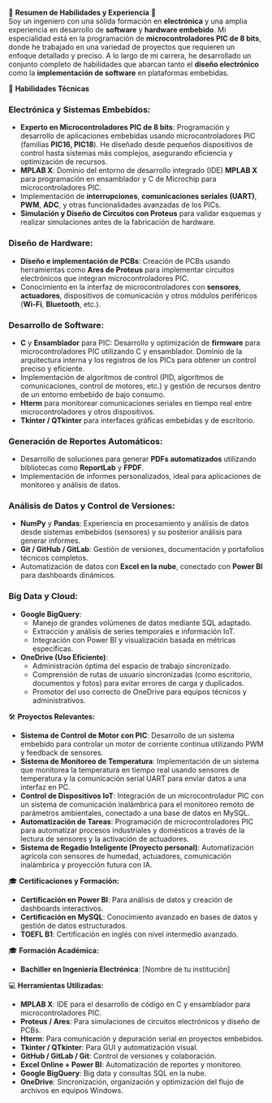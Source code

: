 🌟 **Resumen de Habilidades y Experiencia** 🌟  
Soy un ingeniero con una sólida formación en **electrónica** y una amplia experiencia en desarrollo de **software** y **hardware embebido**. Mi especialidad está en la programación de **microcontroladores PIC de 8 bits**, donde he trabajado en una variedad de proyectos que requieren un enfoque detallado y preciso. A lo largo de mi carrera, he desarrollado un conjunto completo de habilidades que abarcan tanto el **diseño electrónico** como la **implementación de software** en plataformas embebidas.

🚀 **Habilidades Técnicas**

### **Electrónica y Sistemas Embebidos:**
- **Experto en Microcontroladores PIC de 8 bits**: Programación y desarrollo de aplicaciones embebidas usando microcontroladores PIC (familias **PIC16, PIC18**). He diseñado desde pequeños dispositivos de control hasta sistemas más complejos, asegurando eficiencia y optimización de recursos.
- **MPLAB X**: Dominio del entorno de desarrollo integrado (IDE) **MPLAB X** para programación en ensamblador y C de Microchip para microcontroladores PIC.
- Implementación de **interrupciones**, **comunicaciones seriales (UART)**, **PWM**, **ADC**, y otras funcionalidades avanzadas de los PICs.
- **Simulación y Diseño de Circuitos con Proteus** para validar esquemas y realizar simulaciones antes de la fabricación de hardware.

### **Diseño de Hardware:**
- **Diseño e implementación de PCBs**: Creación de PCBs usando herramientas como **Ares de Proteus** para implementar circuitos electrónicos que integran microcontroladores PIC.
- Conocimiento en la interfaz de microcontroladores con **sensores**, **actuadores**, dispositivos de comunicación y otros módulos periféricos (**Wi-Fi**, **Bluetooth**, etc.).

### **Desarrollo de Software:**
- **C** y **Ensamblador** para PIC: Desarrollo y optimización de **firmware** para microcontroladores PIC utilizando C y ensamblador. Dominio de la arquitectura interna y los registros de los PICs para obtener un control preciso y eficiente.
- Implementación de algoritmos de control (PID, algoritmos de comunicaciones, control de motores, etc.) y gestión de recursos dentro de un entorno embebido de bajo consumo.
- **Hterm** para monitorear comunicaciones seriales en tiempo real entre microcontroladores y otros dispositivos.
- **Tkinter / QTkinter** para interfaces gráficas embebidas y de escritorio.

### **Generación de Reportes Automáticos:**
- Desarrollo de soluciones para generar **PDFs automatizados** utilizando bibliotecas como **ReportLab** y **FPDF**.
- Implementación de informes personalizados, ideal para aplicaciones de monitoreo y análisis de datos.

### **Análisis de Datos y Control de Versiones:**
- **NumPy** y **Pandas**: Experiencia en procesamiento y análisis de datos desde sistemas embebidos (sensores) y su posterior análisis para generar informes.
- **Git / GitHub / GitLab**: Gestión de versiones, documentación y portafolios técnicos completos.
- Automatización de datos con **Excel en la nube**, conectado con **Power BI** para dashboards dinámicos.

### **Big Data y Cloud:**
- **Google BigQuery**:
  - Manejo de grandes volúmenes de datos mediante SQL adaptado.
  - Extracción y análisis de series temporales e información IoT.
  - Integración con Power BI y visualización basada en métricas específicas.
- **OneDrive (Uso Eficiente)**:
  - Administración óptima del espacio de trabajo sincronizado.
  - Comprensión de rutas de usuario sincronizadas (como escritorio, documentos y fotos) para evitar errores de carga y duplicados.
  - Promotor del uso correcto de OneDrive para equipos técnicos y administrativos.

🛠️ **Proyectos Relevantes:**
- **Sistema de Control de Motor con PIC**: Desarrollo de un sistema embebido para controlar un motor de corriente continua utilizando PWM y feedback de sensores.
- **Sistema de Monitoreo de Temperatura**: Implementación de un sistema que monitorea la temperatura en tiempo real usando sensores de temperatura y la comunicación serial UART para enviar datos a una interfaz en PC.
- **Control de Dispositivos IoT**: Integración de un microcontrolador PIC con un sistema de comunicación inalámbrica para el monitoreo remoto de parámetros ambientales, conectado a una base de datos en MySQL.
- **Automatización de Tareas**: Programación de microcontroladores PIC para automatizar procesos industriales y domésticos a través de la lectura de sensores y la activación de actuadores.
- **Sistema de Regadío Inteligente (Proyecto personal)**: Automatización agrícola con sensores de humedad, actuadores, comunicación inalámbrica y proyección futura con IA.

🎓 **Certificaciones y Formación:**
- **Certificación en Power BI**: Para análisis de datos y creación de dashboards interactivos.
- **Certificación en MySQL**: Conocimiento avanzado en bases de datos y gestión de datos estructurados.
- **TOEFL B1**: Certificación en inglés con nivel intermedio avanzado.

🎓 **Formación Académica:**
- **Bachiller en Ingeniería Electrónica**: [Nombre de tu institución]

💻 **Herramientas Utilizadas:**
- **MPLAB X**: IDE para el desarrollo de código en C y ensamblador para microcontroladores PIC.
- **Proteus / Ares**: Para simulaciones de circuitos electrónicos y diseño de PCBs.
- **Hterm**: Para comunicación y depuración serial en proyectos embebidos.
- **Tkinter / QTkinter**: Para GUI y automatización visual.
- **GitHub / GitLab / Git**: Control de versiones y colaboración.
- **Excel Online + Power BI**: Automatización de reportes y monitoreo.
- **Google BigQuery**: Big data y consultas SQL en la nube.
- **OneDrive**: Sincronización, organización y optimización del flujo de archivos en equipos Windows.

